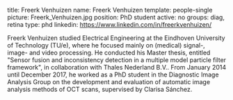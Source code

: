 title: Freerk Venhuizen
name: Freerk Venhuizen
template: people-single
picture: Freerk_Venhuizen.jpg
position: PhD student
active: no
groups: diag, retina
type: phd
linkedin: https://www.linkedin.com/in/freerkvenhuizen/

Freerk Venhuizen studied Electrical Engineering at the Eindhoven University of Technology (TU/e), where he focused mainly on (medical) signal-, image- and video processing. He conducted his Master thesis, entitled "Sensor fusion and inconsistency detection in a multiple model particle filter framework", in collaboration with Thales Nederland B.V.. From January 2014 until December 2017, he worked as a PhD student in the Diagnostic Image Analysis Group on the development and evaluation of automatic image analysis methods of OCT scans, supervised by Clarisa Sánchez.
